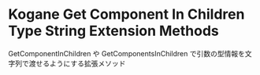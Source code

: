 # Kogane Get Component In Children Type String Extension Methods

GetComponentInChildren や GetComponentsInChildren で引数の型情報を文字列で渡せるようにする拡張メソッド